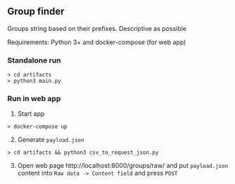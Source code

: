 ## Group finder
Groups string based on their prefixes. Descriptive as possible

Requirements: Python 3+ and docker-compose (for web app)

### Standalone run

```shell
> cd artifacts
> python3 main.py
```

### Run in web app

1. Start app
```shell
> docker-compose up
```

2. Generate `payload.json`
```shell
> cd artifacts && python3 csv_to_request_json.py
```

3. Open web page http://localhost:8000/groups/raw/ and put `payload.json` content into `Raw data -> Content field` and press `POST`
